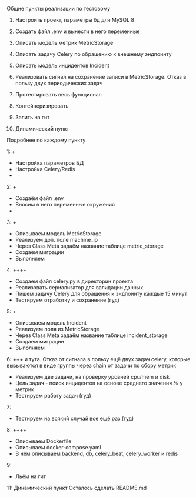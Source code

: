 Общие пункты реализации по тестовому
1. Настроить проект, параметры бд для MySQL 8
2. Создать файл .env и вынести в него переменные
3. Описать модель метрик MetricStorage
4. Описать задачу Celery по обращению к внешнему эндпоинту
5. Описать модель инцидентов Incident
6. Реализовать сигнал на сохранение записи в MetricStorage. Отказ в пользу двух периодических задач
7. Протестировать весь функционал
8. Контейнеризировать
9. Залить на гит

10. Динамический пункт

Подробнее по каждому пункту

1: +
- Настройка параметров БД
- Настройка Celery/Redis
- 
2: +
- Создаём файл .env
- Вносим в него переменные окружения
- 
3: +
- Описываем модель MetricStorage
- Реализуем доп. поле machine_ip
- Через Class Meta задаём название таблице metric_storage
- Создаем миграции
- Выполняем

4: ++++
- Создаем файл celery.py в директории проекта
- Реализовать сериализатор для валидации данных
- Пишем задачу Celery для обращения к эндпоинту каждые 15 минут
- Тестируем отработку и сохранение (гуд)

5: +
- Описываем модель Incident
- Реализуем поля из MetricStorage
- Через Class Meta задаём название таблице incident_storage
- Создаем миграции
- Выполняем

6: +++ и тута. Отказ от сигнала в пользу ещё двух задач celery, которые вызываются в виде группы
через chain от задачи по сбору метрик
- Реализуем две задачи, на проверку уровней cpu/mem и disk
- Цель задач - поиск инцидентов на основе среднего значения % у метрик
- Тестируем работу задач (гуд)

7:
- Тестируем на всякий случай все ещё раз (гуд)

8: ++++
- Описываем Dockerfile
- Описываем docker-compose.yaml
- В нём описываем backend, db, celery_beat, celery_worker и redis


9:
- Льём на гит


11: Динамический пункт 
Осталось сделать README.md
